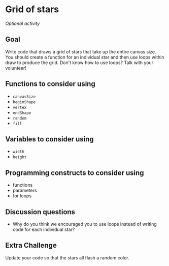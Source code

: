 # Grid of stars
_Optional activity_

## Goal
Write code that draws a grid of stars that take up the entire canvas size. You should create a function for an individual star and then use loops within draw to produce the grid. Don't know how to use loops? Talk with your volunteer!

## Functions to consider using
* `canvasSize`
* `beginShape`
* `vertex`
* `endShape`
* `random`
* `fill`

## Variables to consider using
* `width`
* `height`

## Programming constructs to consider using
* functions
* parameters
* for loops

## Discussion questions
* Why do you think we encouraged you to use loops instead of writing code for each individual star?

## Extra Challenge
Update your code so that the stars all flash a random color.
